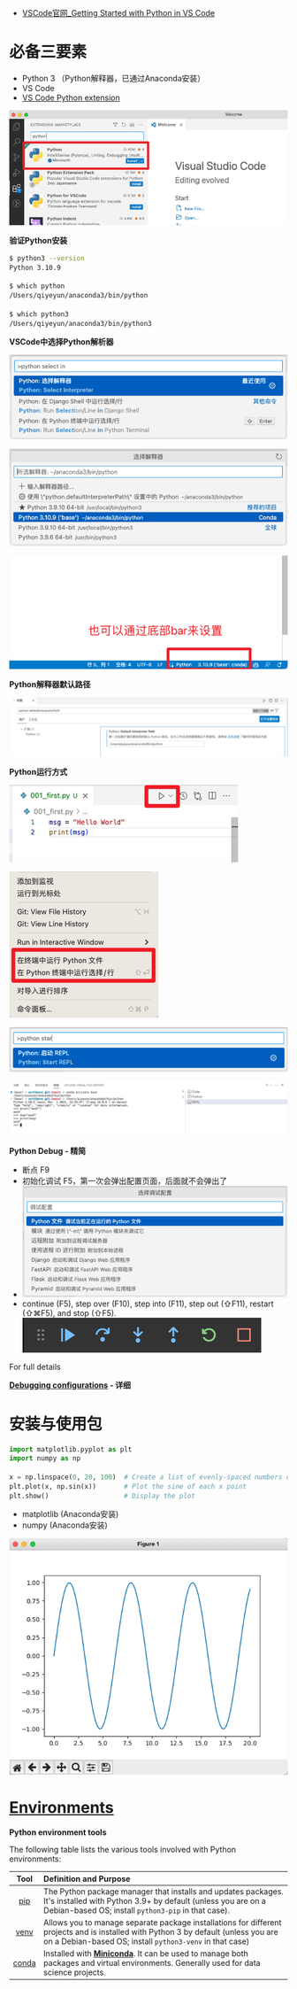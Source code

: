 - [VSCode官网_Getting Started with Python in VS Code](https://code.visualstudio.com/docs/python/python-tutorial)





# 必备三要素

- Python 3 （Python解释器，已通过Anaconda安装）
- VS Code
- [VS Code Python extension](https://marketplace.visualstudio.com/items?itemName=ms-python.python)

![](images/vscode_python_extension.png)



**验证Python安装**

```bash
$ python3 --version
Python 3.10.9

$ which python
/Users/qiyeyun/anaconda3/bin/python

$ which python3
/Users/qiyeyun/anaconda3/bin/python3
```



**VSCode中选择Python解析器**

![](images/select_python_interpreter.png)

![](images/select_python_interpreter_2.png)

![](images/select_python_interpreter_3.png)



**Python解释器默认路径**

![](images/select_python_interpreter_4.png)



**Python运行方式**

![](images/run_python_1.png)

![](images/run_python_2.png)

![](images/run_python_3.png)

![](images/run_python_4.png)



**Python Debug - 精简**

* 断点  F9
* 初始化调试 F5，第一次会弹出配置页面，后面就不会弹出了
* ![](images/python_debug_1.png)
* continue (F5), step over (F10), step into (F11), step out (⇧F11), restart (⇧⌘F5), and stop (⇧F5).![](images/python_debug-toolbar.png)



For full details

**[Debugging configurations](https://code.visualstudio.com/docs/python/debugging) - 详细**



# 安装与使用包

```python
import matplotlib.pyplot as plt
import numpy as np

x = np.linspace(0, 20, 100)  # Create a list of evenly-spaced numbers over the range
plt.plot(x, np.sin(x))       # Plot the sine of each x point
plt.show()                   # Display the plot
```

* matplotlib (Anaconda安装)
* numpy (Anaconda安装)

![](images/pythod_result.png)







#  [Environments](https://code.visualstudio.com/docs/python/environments#_creating-environments)

**Python environment tools**

The following table lists the various tools involved with Python environments:

|                        Tool                         | Definition and Purpose                                       |
| :-------------------------------------------------: | :----------------------------------------------------------- |
|             [pip](https://pip.pypa.io/)             | The Python package manager that installs and updates packages. It's installed with Python 3.9+ by default (unless you are on a Debian-based OS; install `python3-pip` in that case). |
| [venv](https://docs.python.org/3/library/venv.html) | Allows you to manage separate package installations for different projects and is installed with Python 3 by default (unless you are on a Debian-based OS; install `python3-venv` in that case) |
|           [conda](https://docs.conda.io/)           | Installed with [**Miniconda**](https://docs.conda.io/en/latest/miniconda.html). It can be used to manage both packages and virtual environments. Generally used for data science projects. |















